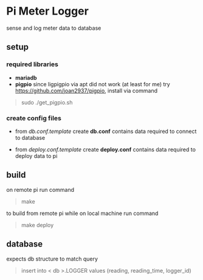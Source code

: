 # Pi Meter Logger

sense and log meter data to database

## setup

### required libraries

* **mariadb**
* **pigpio**
since ligpigpio via apt did not work (at least for me)
try https://github.com/joan2937/pigpio, install via command
> sudo ./get_pigpio.sh


### create config files

* from *db.conf.template* create **db.conf**
contains data required to connect to database

* from *deploy.conf.template* create **deploy.conf**
contains data required to deploy data to pi

## build
on remote pi run command
> make

to build from remote pi while on local machine run command
> make deploy

## database
expects db structure to match query
> insert into < db >.LOGGER values (reading, reading_time, logger_id)